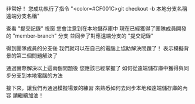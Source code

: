 非常好！
您成功執行了指令
"<color=#CF001C>git checkout -b 本地分支名稱 遠端分支名稱</color>" 

查看 "提交記錄" 視窗
您會注意到在本地儲存庫中
現在已經獲得了團隊成員開發的 "member-branch" 分支
並同步了對應遠端分支的 "提交記錄"

得到團隊成員的分支後
我們就可以在自己的電腦上協助解決問題了！
表示模擬背景的第二個問題解決了

通過實際解決以上這兩個問題後
您應該已經掌握了
如何從遠端儲存庫中獲得與同步分支到本地電腦的方法

接下來，讓我們再通過模擬場景的練習
來熟悉如何去同步本地和遠端儲存庫的內容
請繼續加油！